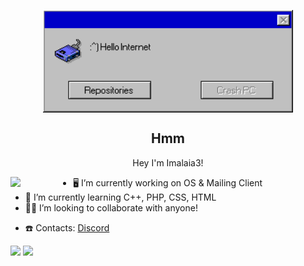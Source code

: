 <p align="center">
 <img width="400" src="Error Message.png" align="center" alt="Hmm" />
 <h2 align="center">Hmm</h2>
 <p align="center">Hey I'm Imalaia3!</p>
</p>

<!-- reverse Engineer, Lib Developer, App Developer, OSDev-->



<!--<img src="Away2.png">-->
<img width="100" src="https://upload.wikimedia.org/wikipedia/commons/thumb/3/35/Tux.svg/1200px-Tux.svg.png" align="left"/>


- 🖥️ I’m currently working on OS & Mailing Client
- 🌱 I’m currently learning C++, PHP, CSS, HTML
- 🧑‍💼 I’m looking to collaborate with anyone!
<!--- 💬 Ask me about ..-->
<!--- ⚡ Fun fact: ..-->
- ☎️ Contacts: [Discord](https://discord.com/users/661629086665408531)









<p><img src="https://github-readme-stats.vercel.app/api?username=imalaia3&show_icons=true&theme=dark&icon_color=eee">     <img src="https://github-readme-stats.vercel.app/api/top-langs/?username=imalaia3&theme=dark"></p>
